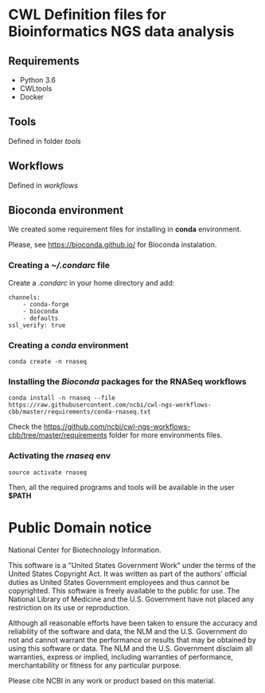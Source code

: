 # CWL Definition files for Bioinformatics NGS data analysis

## Requirements
 
 * Python 3.6
 * CWLtools
 * Docker  

## Tools 
Defined in folder *tools*

## Workflows
Defined in *workflows*

## Bioconda environment

We created some requirement files for installing in **conda** environment. 

Please, see https://bioconda.github.io/ for Bioconda instalation.

### Creating a *~/.condarc* file

Create a *.condarc* in your home directory and add:

    channels:
        - conda-forge
        - bioconda
        - defaults
    ssl_verify: true

### Creating a *conda* environment

    conda create -n rnaseq
    
### Installing the *Bioconda* packages for the RNASeq workflows

    conda install -n rnaseq --file https://raw.githubusercontent.com/ncbi/cwl-ngs-workflows-cbb/master/requirements/conda-rnaseq.txt

Check the https://github.com/ncbi/cwl-ngs-workflows-cbb/tree/master/requirements folder 
for more environments files. 

### Activating the *rnaseq* env

    source activate rnaseq
    
Then, all the required programs and tools will be available in the user **$PATH**

# Public Domain notice

National Center for Biotechnology Information.

This software is a "United States Government Work" under the terms of the United States
Copyright Act. It was written as part of the authors' official duties as United States
Government employees and thus cannot be copyrighted. This software is freely available
to the public for use. The National Library of Medicine and the U.S. Government have not
 placed any restriction on its use or reproduction.

Although all reasonable efforts have been taken to ensure the accuracy and reliability
of the software and data, the NLM and the U.S. Government do not and cannot warrant the
performance or results that may be obtained by using this software or data. The NLM and
the U.S. Government disclaim all warranties, express or implied, including warranties
of performance, merchantability or fitness for any particular purpose.

Please cite NCBI in any work or product based on this material.
